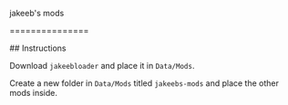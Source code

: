jakeeb's mods

===============



\## Instructions



Download `jakeebloader` and place it in `Data/Mods`.

Create a new folder in `Data/Mods` titled `jakeebs-mods` and place the other mods inside.

